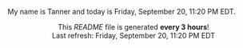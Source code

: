 My name is Tanner and today is Friday, September 20, 11:20 PM EDT.

<p align="center">This <i>README</i> file is generated <b>every 3 hours</b>!</br>Last refresh: Friday, September 20, 11:20 PM EDT<br /></p>
